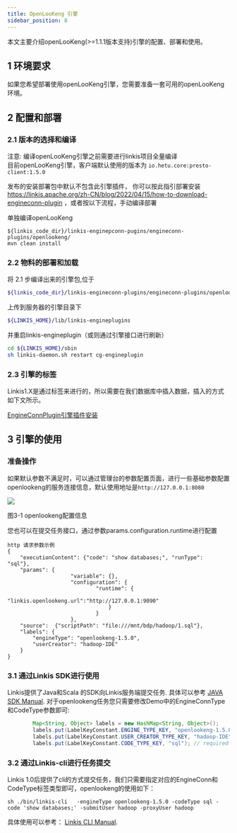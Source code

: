 ```yaml
---
title: OpenLooKeng 引擎
sidebar_position: 8
---
```


本文主要介绍openLooKeng(>=1.1.1版本支持)引擎的配置、部署和使用。

## 1 环境要求

如果您希望部署使用openLooKeng引擎，您需要准备一套可用的openLooKeng环境。


## 2 配置和部署

### 2.1 版本的选择和编译
注意: 编译openLooKeng引擎之前需要进行linkis项目全量编译  
目前openLooKeng引擎，客户端默认使用的版本为 `io.hetu.core:presto-client:1.5.0`

发布的安装部署包中默认不包含此引擎插件，
你可以按此指引部署安装 https://linkis.apache.org/zh-CN/blog/2022/04/15/how-to-download-engineconn-plugin
，或者按以下流程，手动编译部署


单独编译openLooKeng 

```
${linkis_code_dir}/linkis-enginepconn-pugins/engineconn-plugins/openlookeng/
mvn clean install
```

### 2.2 物料的部署和加载

将 2.1 步编译出来的引擎包,位于
```bash
${linkis_code_dir}/linkis-engineconn-plugins/engineconn-plugins/openlookeng/target/out/openlookeng
```
上传到服务器的引擎目录下
```bash 
${LINKIS_HOME}/lib/linkis-engineplugins
```
并重启linkis-engineplugin（或则通过引擎接口进行刷新）
```bash
cd ${LINKIS_HOME}/sbin
sh linkis-daemon.sh restart cg-engineplugin
```
### 2.3 引擎的标签

Linkis1.X是通过标签来进行的，所以需要在我们数据库中插入数据，插入的方式如下文所示。

[EngineConnPlugin引擎插件安装](../deployment/engine-conn-plugin-installation) 

## 3 引擎的使用

### 准备操作

如果默认参数不满足时，可以通过管理台的参数配置页面，进行一些基础参数配置 
openlookeng的服务连接信息，默认使用地址是`http://127.0.0.1:8080`

![](/Images-zh/EngineUsage/openlookeng-config.png)

图3-1 openlookeng配置信息

您也可以在提交任务接口，通过参数params.configuration.runtime进行配置

```shell
http 请求参数示例 
{
    "executionContent": {"code": "show databases;", "runType":  "sql"},
    "params": {
                    "variable": {},
                    "configuration": {
                            "runtime": {
                                "linkis.openlookeng.url":"http://127.0.0.1:9090"
                                }
                            }
                    },
    "source":  {"scriptPath": "file:///mnt/bdp/hadoop/1.sql"},
    "labels": {
        "engineType": "openlookeng-1.5.0",
        "userCreator": "hadoop-IDE"
    }
}
```

### 3.1 通过Linkis SDK进行使用

Linkis提供了Java和Scala 的SDK向Linkis服务端提交任务. 具体可以参考 [JAVA SDK Manual](../user-guide/sdk-manual.md).
对于openlookeng任务您只需要修改Demo中的EngineConnType和CodeType参数即可:

```java
        Map<String, Object> labels = new HashMap<String, Object>();
        labels.put(LabelKeyConstant.ENGINE_TYPE_KEY, "openlookeng-1.5.0"); // required engineType Label
        labels.put(LabelKeyConstant.USER_CREATOR_TYPE_KEY, "hadoop-IDE");// required execute user and creator
        labels.put(LabelKeyConstant.CODE_TYPE_KEY, "sql"); // required codeType
```

### 3.2 通过Linkis-cli进行任务提交

Linkis 1.0后提供了cli的方式提交任务，我们只需要指定对应的EngineConn和CodeType标签类型即可，openlookeng的使用如下：
```shell
sh ./bin/linkis-cli   -engineType openlookeng-1.5.0 -codeType sql -code 'show databases;' -submitUser hadoop -proxyUser hadoop
```
具体使用可以参考： [Linkis CLI Manual](../user-guide/linkiscli-manual.md).

